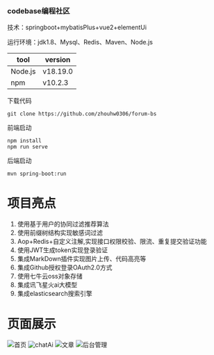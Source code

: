 ### codebase编程社区

技术：springboot+mybatisPlus+vue2+elementUi

运行环境：jdk1.8、Mysql、Redis、Maven、Node.js

| tool      | version |
| ----------- | ----------- |
| Node.js      | v18.19.0       |
| npm   | v10.2.3        |

下载代码
```
git clone https://github.com/zhouhw0306/forum-bs
```
前端启动
```
npm install
npm run serve
```
后端启动
```
mvn spring-boot:run
```
# 项目亮点

1. 使用基于用户的协同过滤推荐算法
2. 使用前缀树结构实现敏感词过滤
3. Aop+Redis+自定义注解,实现接口权限校验、限流、重复提交验证功能
4. 使用JWT生成token实现登录验证
5. 集成MarkDown插件实现图片上传、代码高亮等
6. 集成Github授权登录OAuth2.0方式
7. 使用七牛云oss对象存储
8. 集成讯飞星火ai大模型
9. 集成elasticsearch搜索引擎

# 页面展示
![首页](https://img-blog.csdnimg.cn/c7cccb6f7ccc4540b378e93eb268ccda.png)
![chatAi](https://img-blog.csdnimg.cn/3dbe0061da124a5095ecb64fa5973aa4.png)
![文章](https://img-blog.csdnimg.cn/81bd374023904c19b705908c04a432a9.png)
![后台管理](https://img-blog.csdnimg.cn/a3d03193a79c452e82165aa6dc7bd490.png)